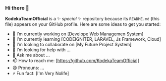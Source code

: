 ### Hi there 👋

**KodekaTeamOfficial** is a ✨ _special_ ✨ repository because its `README.md` (this file) appears on your GitHub profile.
Here are some ideas to get you started:

- 🔭 I’m currently working on [Develope Web Managemen System]
- 🌱 I’m currently learning [CODEIGNITER, LARAVEL, Js Framework, Cloud]
- 👯 I’m looking to collaborate on [My Future Project System]
- 🤔 I’m looking for help with ...
- 💬 Ask me about ...
- 📫 How to reach me: [https://github.com/KodekaTeamOfficial]
- 😄 Pronouns: ...
- ⚡ Fun fact: [I'm Very Nolife]
